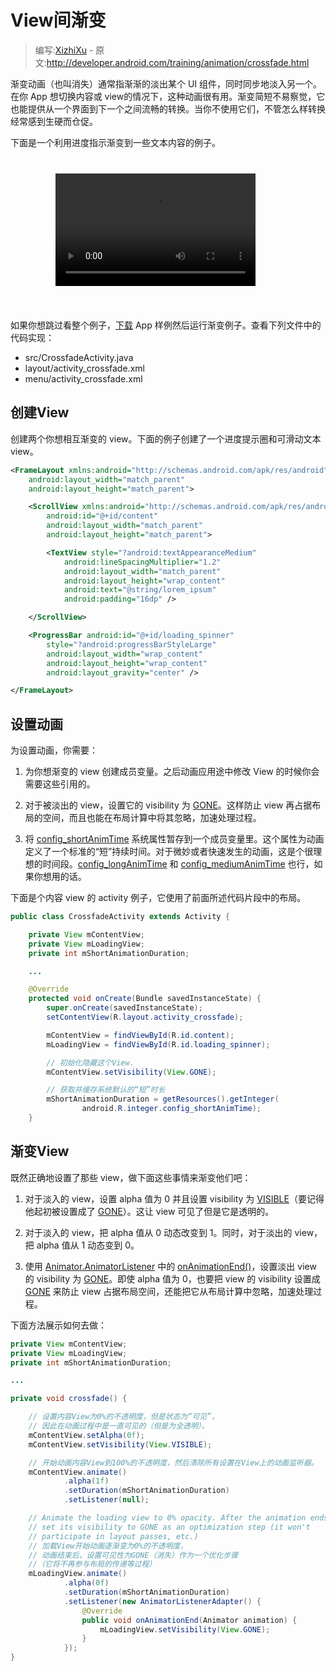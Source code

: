 # View间渐变

> 编写:[XizhiXu](https://github.com/XizhiXu) - 原文:<http://developer.android.com/training/animation/crossfade.html>

渐变动画（也叫消失）通常指渐渐的淡出某个 UI 组件，同时同步地淡入另一个。在你 App 想切换内容或 view的情况下，这种动画很有用。渐变简短不易察觉，它也能提供从一个界面到下一个之间流畅的转换。当你不使用它们，不管怎么样转换经常感到生硬而仓促。

下面是一个利用进度指示渐变到一些文本内容的例子。

<div style="
  background: transparent url(device_galaxynexus_blank_land_span8.png) no-repeat
scroll top left; padding: 26px 68px 38px 72px; overflow: hidden;">

<video style="width: 320px; height: 180px;" controls="" autoplay="">
    <source src="anim_crossfade.mp4" type="video/mp4">
    <source src="anim_crossfade.webm" type="video/webm">
    <source src="anim_crossfade.ogv" type="video/ogg">
</video>

</div>


如果你想跳过看整个例子，[下载](http://developer.android.com/shareables/training/Animations.zip) App 样例然后运行渐变例子。查看下列文件中的代码实现：

* src/CrossfadeActivity.java
* layout/activity_crossfade.xml
* menu/activity_crossfade.xml

## 创建View

创建两个你想相互渐变的 view。下面的例子创建了一个进度提示圈和可滑动文本 view。

```xml
<FrameLayout xmlns:android="http://schemas.android.com/apk/res/android"
    android:layout_width="match_parent"
    android:layout_height="match_parent">

    <ScrollView xmlns:android="http://schemas.android.com/apk/res/android"
        android:id="@+id/content"
        android:layout_width="match_parent"
        android:layout_height="match_parent">

        <TextView style="?android:textAppearanceMedium"
            android:lineSpacingMultiplier="1.2"
            android:layout_width="match_parent"
            android:layout_height="wrap_content"
            android:text="@string/lorem_ipsum"
            android:padding="16dp" />

    </ScrollView>

    <ProgressBar android:id="@+id/loading_spinner"
        style="?android:progressBarStyleLarge"
        android:layout_width="wrap_content"
        android:layout_height="wrap_content"
        android:layout_gravity="center" />

</FrameLayout>
```
## 设置动画

为设置动画，你需要：

1. 为你想渐变的 view 创建成员变量。之后动画应用途中修改 View 的时候你会需要这些引用的。

2. 对于被淡出的 view，设置它的 visibility 为 [GONE](http://developer.android.com/reference/android/view/View.html#GONE)。这样防止 view 再占据布局的空间，而且也能在布局计算中将其忽略，加速处理过程。

3. 将 [config_shortAnimTime](http://developer.android.com/reference/android/R.integer.html#config_shortAnimTime) 系统属性暂存到一个成员变量里。这个属性为动画定义了一个标准的“短”持续时间。对于微妙或者快速发生的动画，这是个很理想的时间段。[config_longAnimTime](http://developer.android.com/reference/android/R.integer.html#config_longAnimTime) 和 [config_mediumAnimTime](http://developer.android.com/reference/android/R.integer.html#config_mediumAnimTime) 也行，如果你想用的话。

下面是个内容 view 的 activity 例子，它使用了前面所述代码片段中的布局。

```java
public class CrossfadeActivity extends Activity {

    private View mContentView;
    private View mLoadingView;
    private int mShortAnimationDuration;

    ...

    @Override
    protected void onCreate(Bundle savedInstanceState) {
        super.onCreate(savedInstanceState);
        setContentView(R.layout.activity_crossfade);

        mContentView = findViewById(R.id.content);
        mLoadingView = findViewById(R.id.loading_spinner);

        // 初始化隐藏这个View.
        mContentView.setVisibility(View.GONE);

        // 获取并缓存系统默认的“短”时长
        mShortAnimationDuration = getResources().getInteger(
                android.R.integer.config_shortAnimTime);
    }
```

## 渐变View

既然正确地设置了那些 view，做下面这些事情来渐变他们吧：

1. 对于淡入的 view，设置 alpha 值为 0 并且设置 visibility 为 [VISIBLE](http://developer.android.com/reference/android/view/View.html#VISIBLE)（要记得他起初被设置成了 [GONE](http://developer.android.com/reference/android/view/View.html#GONE)）。这让 view 可见了但是它是透明的。

2. 对于淡入的 view，把 alpha 值从 0 动态改变到 1。同时，对于淡出的 view，把 alpha 值从 1 动态变到 0。

3. 使用 [Animator.AnimatorListener](http://developer.android.com/reference/android/animation/Animator.AnimatorListener.html) 中的 <a href="http://developer.android.com/reference/android/animation/Animator.AnimatorListener.html#onAnimationEnd(android.animation.Animator)">onAnimationEnd()</a>，设置淡出 view 的 visibility 为 [GONE](http://developer.android.com/reference/android/view/View.html#GONE)。即使 alpha 值为 0，也要把 view 的 visibility 设置成 [GONE](http://developer.android.com/reference/android/view/View.html#GONE) 来防止 view 占据布局空间，还能把它从布局计算中忽略，加速处理过程。

下面方法展示如何去做：

```java
private View mContentView;
private View mLoadingView;
private int mShortAnimationDuration;

...

private void crossfade() {

    // 设置内容View为0%的不透明度，但是状态为“可见”，
    // 因此在动画过程中是一直可见的（但是为全透明）。
    mContentView.setAlpha(0f);
    mContentView.setVisibility(View.VISIBLE);

    // 开始动画内容View到100%的不透明度，然后清除所有设置在View上的动画监听器。
    mContentView.animate()
            .alpha(1f)
            .setDuration(mShortAnimationDuration)
            .setListener(null);

    // Animate the loading view to 0% opacity. After the animation ends,
    // set its visibility to GONE as an optimization step (it won't
    // participate in layout passes, etc.)
    // 加载View开始动画逐渐变为0%的不透明度，
    // 动画结束后，设置可见性为GONE（消失）作为一个优化步骤
    //（它将不再参与布局的传递等过程）
    mLoadingView.animate()
            .alpha(0f)
            .setDuration(mShortAnimationDuration)
            .setListener(new AnimatorListenerAdapter() {
                @Override
                public void onAnimationEnd(Animator animation) {
                    mLoadingView.setVisibility(View.GONE);
                }
            });
}
```
